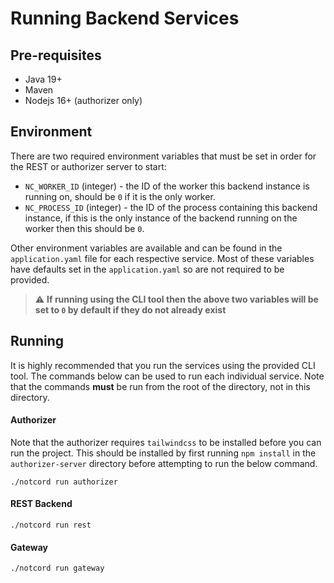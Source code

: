 # Running Backend Services

## Pre-requisites

- Java 19+
- Maven
- Nodejs 16+ (authorizer only)

## Environment

There are two required environment variables that must be set in order for the REST or authorizer server to start:

- `NC_WORKER_ID` (integer) - the ID of the worker this backend instance is running on, should be `0` if it is the only
  worker.
- `NC_PROCESS_ID` (integer) - the ID of the process containing this backend instance, if this is the only instance of
  the backend running on the worker then this should be `0`.

Other environment variables are available and can be found in the `application.yaml` file for each respective service.
Most of these variables have defaults set in the `application.yaml` so are not required to be provided.

> :warning: **If running using the CLI tool then the above two variables will be set to `0` by default if they do not
already exist**

## Running

It is highly recommended that you run the services using the provided CLI tool. The commands below can be used to
run each individual service. Note that the commands **must** be run from the root of the directory, not in this
directory.

#### Authorizer

Note that the authorizer requires `tailwindcss` to be installed before you can run the project. This should be installed
by first running `npm install` in the `authorizer-server` directory before attempting to run the below command.

```shell
./notcord run authorizer
```

#### REST Backend

```shell
./notcord run rest
```

#### Gateway

```shell
./notcord run gateway
```
